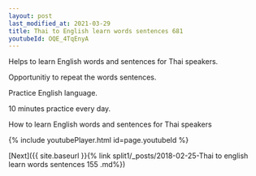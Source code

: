 ```yaml
---
layout: post
last_modified_at: 2021-03-29
title: Thai to English learn words sentences 681 
youtubeId: OQE_4TqEnyA
---
```

 
 
Helps to learn English words and sentences for Thai speakers.

Opportunitiy to repeat the words sentences. 

Practice English language. 
 
10 minutes practice every day. 
 
How to learn English words and sentences for Thai speakers 
 
{% include youtubePlayer.html id=page.youtubeId %}
 
 
[Next]({{ site.baseurl }}{% link  split1/_posts/2018-02-25-Thai to english learn words sentences 155 .md%})
 
